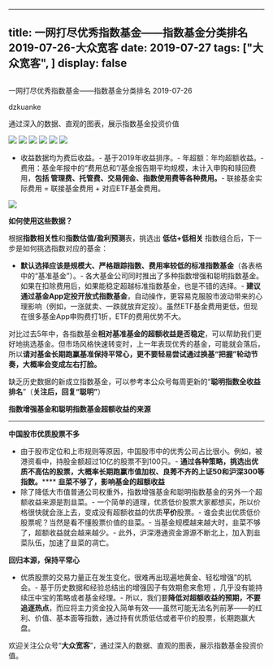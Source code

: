 
---
title:   一网打尽优秀指数基金——指数基金分类排名 2019-07-26-大众宽客
date: 2019-07-27
tags: ["大众宽客", ]
display: false
---


## 



一网打尽优秀指数基金——指数基金分类排名 2019-07-26




dzkuanke




通过深入的数据、直观的图表，展示指数基金投资价值




<img class="rich_pages" data-ratio="1.5628865979381443" data-s="300,640" src="https://mmbiz.qpic.cn/mmbiz_png/PKw3FQPmhIhQRDFjPlhfgqYgSDhcCXkibA1ichwXUT7goqicUe0GlErsib4KPPxviaTNRlenFiacT0AEzybiaXiaCiaK5bw/640?wx_fmt=png" data-type="png" data-w="970" style="">

<img class="rich_pages" data-ratio="1.0967078189300412" data-s="300,640" src="https://mmbiz.qpic.cn/mmbiz_png/PKw3FQPmhIhQRDFjPlhfgqYgSDhcCXkibcoBP8zic9IUC1wnhBlAhQEm0ib9YbWs89tSR9eRMG4eBqKGf0qR4r4wg/640?wx_fmt=png" data-type="png" data-w="972" style="">

<img class="rich_pages" data-ratio="1.3237704918032787" data-s="300,640" src="https://mmbiz.qpic.cn/mmbiz_png/PKw3FQPmhIhQRDFjPlhfgqYgSDhcCXkibauE2UzRflI2YgCc5oy8jiaeOWso5Nh64SYO2EwWXFt1YTguo4Oy2M8g/640?wx_fmt=png" data-type="png" data-w="976" style="">

<img class="rich_pages" data-ratio="1.1922290388548058" data-s="300,640" src="https://mmbiz.qpic.cn/mmbiz_png/PKw3FQPmhIhQRDFjPlhfgqYgSDhcCXkibcGLeQKibFlslHpSwpLlSAqdIXKpxupibZuQT6NwBb0WMpMkib54ew6t0Q/640?wx_fmt=png" data-type="png" data-w="978" style="">

<img class="rich_pages" data-ratio="0.9148073022312373" data-s="300,640" src="https://mmbiz.qpic.cn/mmbiz_png/PKw3FQPmhIhQRDFjPlhfgqYgSDhcCXkibI0dGrwyvwbp097YdKEBympbugk0DXlNaALGghB18rkQzRueG0upPqQ/640?wx_fmt=png" data-type="png" data-w="986" style="">

<img class="rich_pages" data-ratio="0.7946611909650924" data-s="300,640" src="https://mmbiz.qpic.cn/mmbiz_png/PKw3FQPmhIhQRDFjPlhfgqYgSDhcCXkib0cc24YCSaCibrjGkEDRCwQnXcve87HQeUib91aHDJUhrZ0a7rk18bzYA/640?wx_fmt=png" data-type="png" data-w="974" style="">


- 收益数据均为费后收益。- 基于2019年收益排序。- 年超额：年均超额收益。- 费用：基金年报中的“费用总和”/基金报告期平均规模，未计入申购和赎回费用，**包括 管理费、托管费、交易佣金、指数使用费等各种费用。**- 联接基金实际费用 = 联接基金费用 + 对应ETF基金费用。


<img class="rich_pages" data-ratio="0.3739352640545145" data-s="300,640" src="https://mmbiz.qpic.cn/mmbiz_png/PKw3FQPmhIjRfZpR3LYic93G9bLic2bFpgJnJdJe0VWH3Z1CpISTgM0CNibDTEC3icib110gqMOxNWdic0SBNgsAz5kg/640?wx_fmt=png" data-type="png" data-w="1174" style=""/>





**如何使用这些数据？**



根据**指数相关性**和**指数估值/盈利预测**表，挑选出&nbsp;**低估+低相关** 指数组合后，下一步是如何挑选指数对应的基金：
- **默认选择应该是规模大、严格跟踪指数、费用率较低的标准指数基金**（各表格中的“基准基金”）。- 各大基金公司同时推出了多种指数增强和聪明指数基金。如果在扣除费用后，如果能稳定超越标准指数基金，也是不错的选择。- **建议通过基金App定投开放式指数基金**，自动操作，更容易克服股市波动带来的心理影响（例如，一涨就卖、一跌就放弃定投）。虽然ETF基金费用更低，但现在很多基金App申购费打1折，ETF的费用优势不大。


对比过去5年中，各指数基金**相对基准基金的超额收益是否稳定**<h-char unicode="ff0c" class="" style="max-width: 100%;box-sizing: border-box !important;word-wrap: break-word !important;">，</h-char>可以帮助我们更好地挑选基金。但市场风格快速转变时，上一年表现优秀的基金，可能就会落后，所以**请对基金长期跑赢基准保持平常心，更不要轻易尝试通过换基“把握”轮动节奏，大概率会变成左右打脸。**



缺乏历史数据的新成立指数基金，可以参考本公众号每周更新的“**聪明指数全收益排名**”（**关注后，回复“聪明”**）





**指数增强基金和聪明指数基金超额收益的来源**

****

**中国股市优质股票不多**
- 由于股市定位和上市规则等原因，中国股市中的优秀公司占比很小。例如，被港资看中，持股金额超过10亿的股票不到100只。- **通过各种策略，挑选出优质不高估的股票，大概率长期跑赢市值加权、良莠不齐的上证50和沪深300等指数。******
**韭菜不够了，影响基金的超额收益**
- 除了降低大市值普通公司权重外，指数增强基金和聪明指数基金的另外一个超额收益来源是割韭菜。- 一个简单的道理，优质低价股票大家都想买，所以价格很快就会涨上去，变成没有超额收益的优质**平价**股票。- 谁会卖出优质低价股票呢？当然是看不懂股票价值的韭菜。- 当基金规模越来越大时，韭菜不够了，超额收益就会越来越少。- 此外，沪深港通资金源源不断北上，加入割韭菜队伍，加速了韭菜的凋亡。


**回归本源，保持平常心**
- 优质股票的交易力量正在发生变化，很难再出现遍地黄金、轻松增强”的机会。- 基于历史数据和经验总结出的增强因子有效期愈来愈短 ，几乎没有能持续压中宝的策略或者基金经理。- 所以，我们要**降低对超额收益的预期，不要追逐热点**，而应将主力资金投入简单有效——虽然可能无法名列前茅——的红利、价值、基本面等指数，通过持有优质低估或者平价的股票，长期跑赢大盘。


欢迎关注公众号“**大众宽客**”，通过深入的数据、直观的图表，展示指数基金投资价值。








